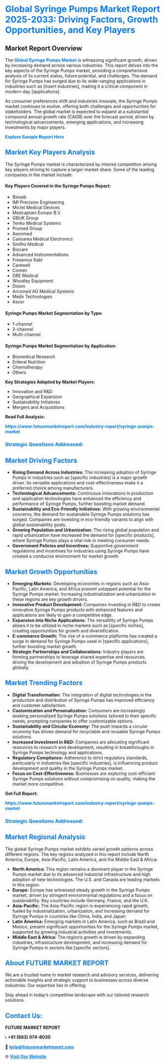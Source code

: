 <h1 style="color: #007BFF;">Global Syringe Pumps Market Report 2025-2033: Driving Factors, Growth Opportunities, and Key Players</h1>

<section id="overview">
<h2>Market Report Overview</h2>
<p>The <a href="https://www.futuremarketreport.com/industry-report/syringe-pumps-market" style="color: #007BFF; text-decoration: none;"><strong>Global Syringe Pumps Market</strong></a> is witnessing significant growth, driven by increasing demand across various industries. This report delves into the key aspects of the Syringe Pumps market, providing a comprehensive analysis of its current status, future potential, and challenges. The demand for Syringe Pumps has surged due to its wide-ranging applications in industries such as [insert industries], making it a critical component in modern-day [applications].</p>
<p>As consumer preferences shift and industries innovate, the Syringe Pumps market continues to evolve, offering both challenges and opportunities for stakeholders. The global market is expected to expand at a substantial compound annual growth rate (CAGR) over the forecast period, driven by technological advancements, emerging applications, and increasing investments by major players.</p>
</section>

<section id="overview">
<p><a href="https://www.futuremarketreport.com/request-sample/reportId=110069" style="color: #007BFF; text-decoration: none;"><strong>Explore Sample Report Here</strong></a></p>
</section>

<section id="key-players">
<h2 style="color: #007BFF;">Market Key Players Analysis</h2>
<p>The Syringe Pumps market is characterized by intense competition among key players striving to capture a larger market share. Some of the leading companies in the market include:</p>
<h4>Key Players Covered in the Syringe Pumps Report:</h4>
<ul><li>Bioseb</li><li>IMI Precision Engineering</li><li>Micrel Medical Devices</li><li>Medcaptain Europe B.V.</li><li>GBUK Group</li><li>Tenko Medical Systems</li><li>Promed Group</li><li>Aeonmed</li><li>Caesarea Medical Electronics</li><li>Smiths Medical</li><li>Biocare</li><li>Advanced Instrumentations</li><li>Fresenius Kabi</li><li>Carewell</li><li>Comen</li><li>DRE Medical</li><li>Woodley Equipment</li><li>Dixion</li><li>Arcomed AG Medical Systems</li><li>Medx Technologies</li><li>Ascor</li></ul>
<h4>Syringe Pumps Market Segmentation by Type:</h4>
<ul><li>1-channel</li><li>2-channel</li><li>Multi-channel</li></ul>

<h4>Syringe Pumps Market Segmentation by Application:</h4>
<ul><li>Biomedical Research</li><li>Enteral Nutrition</li><li>Chemotherapy</li><li>Others</li></ul>
<p><strong>Key Strategies Adopted by Market Players:</strong></p>
<ul>
<li>Innovation and R&D</li>
<li>Geographical Expansion</li>
<li>Sustainability Initiatives</li>
<li>Mergers and Acquisitions</li>
</ul>
</section>

<section>
<p><strong>Read Full Analysis: </strong></p><a href="https://www.futuremarketreport.com/industry-report/syringe-pumps-market" style="color: #007BFF; text-decoration: none;"><strong>https://www.futuremarketreport.com/industry-report/syringe-pumps-market</strong></a>
<h3 style="color: #007BFF;">Strategic Questions Addressed:</h3>
</section>

<section id="driving-factors">
<h2 style="color: #007BFF;">Market Driving Factors</h2>
<ul>
<li><strong>Rising Demand Across Industries:</strong> The increasing adoption of Syringe Pumps in industries such as [specific industries] is a major growth driver. Its versatile applications and cost-effectiveness make it a preferred choice among manufacturers.</li>
<li><strong>Technological Advancements:</strong> Continuous innovations in production and application technologies have enhanced the efficiency and performance of Syringe Pumps, further boosting market demand.</li>
<li><strong>Sustainability and Eco-Friendly Initiatives:</strong> With growing environmental concerns, the demand for sustainable Syringe Pumps solutions has surged. Companies are investing in eco-friendly variants to align with global sustainability goals.</li>
<li><strong>Growing Population and Urbanization:</strong> The rising global population and rapid urbanization have increased the demand for [specific products], where Syringe Pumps plays a vital role in meeting consumer needs.</li>
<li><strong>Government Policies and Incentives:</strong> Supportive government regulations and incentives for industries using Syringe Pumps have created a conducive environment for market growth.</li>
</ul>
</section>

<section id="growth-opportunities">
<h2 style="color: #007BFF;">Market Growth Opportunities</h2>
<ul>
<li><strong>Emerging Markets:</strong> Developing economies in regions such as Asia-Pacific, Latin America, and Africa present untapped potential for the Syringe Pumps market. Increasing industrialization and urbanization in these regions are key growth drivers.</li>
<li><strong>Innovative Product Development:</strong> Companies investing in R&D to create innovative Syringe Pumps products with enhanced features and applications are likely to gain a competitive edge.</li>
<li><strong>Expansion into Niche Applications:</strong> The versatility of Syringe Pumps allows it to be utilized in niche markets such as [specific niches], creating opportunities for growth and diversification.</li>
<li><strong>E-commerce Growth:</strong> The rise of e-commerce platforms has created a surge in demand for Syringe Pumps used in [specific applications], further boosting market growth.</li>
<li><strong>Strategic Partnerships and Collaborations:</strong> Industry players are forming partnerships to leverage shared expertise and resources, driving the development and adoption of Syringe Pumps products globally.</li>
</ul>
</section>

<section id="trending-factors">
<h2 style="color: #007BFF;">Market Trending Factors</h2>
<ul>
<li><strong>Digital Transformation:</strong> The integration of digital technologies in the production and distribution of Syringe Pumps has improved efficiency and customer satisfaction.</li>
<li><strong>Customization and Personalization:</strong> Consumers are increasingly seeking personalized Syringe Pumps solutions tailored to their specific needs, prompting companies to offer customizable options.</li>
<li><strong>Sustainability and Circular Economy:</strong> The push towards a circular economy has driven demand for recyclable and reusable Syringe Pumps solutions.</li>
<li><strong>Increased Investment in R&D:</strong> Companies are allocating significant resources to research and development, resulting in breakthroughs in Syringe Pumps technology and applications.</li>
<li><strong>Regulatory Compliance:</strong> Adherence to strict regulatory standards, particularly in industries like [specific industries], is influencing product development and quality in the Syringe Pumps market.</li>
<li><strong>Focus on Cost-Effectiveness:</strong> Businesses are exploring cost-efficient Syringe Pumps solutions without compromising on quality, making the market more competitive.</li>
</ul>
</section>

<section>
<p><strong>Get Full Report: </strong></p><a href="https://www.futuremarketreport.com/industry-report/syringe-pumps-market" style="color: #007BFF; text-decoration: none;"><strong>https://www.futuremarketreport.com/industry-report/syringe-pumps-market</strong></a>
<h3 style="color: #007BFF;">Strategic Questions Addressed:</h3>
</section>


<section id="regional-analysis">
<h2 style="color: #007BFF;">Market Regional Analysis</h2>
<p>The global Syringe Pumps market exhibits varied growth patterns across different regions. The key regions analyzed in this report include North America, Europe, Asia-Pacific, Latin America, and the Middle East & Africa:</p>
<ul>
<li><strong>North America:</strong> This region remains a dominant player in the Syringe Pumps market due to its advanced industrial infrastructure and high adoption of new technologies. The U.S. and Canada are leading markets in this region.</li>
<li><strong>Europe:</strong> Europe has witnessed steady growth in the Syringe Pumps market, driven by stringent environmental regulations and a focus on sustainability. Key countries include Germany, France, and the U.K.</li>
<li><strong>Asia-Pacific:</strong> The Asia-Pacific region is experiencing rapid growth, fueled by industrialization, urbanization, and increasing demand for Syringe Pumps in countries like China, India, and Japan.</li>
<li><strong>Latin America:</strong> Emerging markets in Latin America, such as Brazil and Mexico, present significant opportunities for the Syringe Pumps market, supported by growing industrial activities and investments.</li>
<li><strong>Middle East & Africa:</strong> The region’s growth is driven by expanding industries, infrastructure development, and increasing demand for Syringe Pumps in sectors like [specific sectors].</li>
</ul>
</section>

<footer>
<h2 style="color: #007BFF;">About FUTURE MARKET REPORT</h2>
<p>We are a trusted name in market research and advisory services, delivering actionable insights and strategic support to businesses across diverse industries. Our expertise lies in offering:</p>

<p>Stay ahead in today’s competitive landscape with our tailored research solutions.</p>

<h2 style="color: #007BFF;">Contact Us:</h2>
<p><strong>FUTURE MARKET REPORT</strong></p>
<p>📞 <strong>+91 (883) 074-8030</strong></p>
<p>📧 <strong><a href="mailto:help@futuremarketreport.com" style="color: #007BFF;">help@futuremarketreport.com</a></strong></p>
<p>🌐 <strong><a href="https://www.futuremarketreport.com/" style="color: #007BFF;">Visit Our Website</a></strong></p>
</footer>